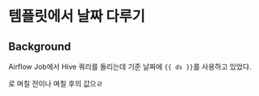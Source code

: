 # 템플릿에서 날짜 다루기


## Background
Airflow Job에서 Hive 쿼리를 돌리는데 기준 날짜에 `{{ ds }}`를 사용하고 있었다.

로 며칠 전이나 며칠 후의 값으ㄹ
## 